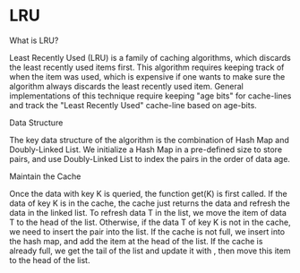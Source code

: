 # LRU
What is LRU?

Least Recently Used (LRU) is a family of caching algorithms, which discards the least recently used items first. This algorithm requires keeping track of when the item was used, which is expensive if one wants to make sure the algorithm always discards the least recently used item. General implementations of this technique require keeping "age bits" for cache-lines and track the "Least Recently Used" cache-line based on age-bits.

Data Structure

The key data structure of the algorithm is the combination of Hash Map and Doubly-Linked List. We initialize a Hash Map in a pre-defined size to store pairs, and use Doubly-Linked List to index the pairs in the order of data age.

Maintain the Cache

Once the data with key K is queried, the function get(K) is first called. If the data of key K is in the cache, the cache just returns the data and refresh the data in the linked list. To refresh data T in the list, we move the item of data T to the head of the list. Otherwise, if the data T of key K is not in the cache, we need to insert the pair into the list. If the cache is not full, we insert into the hash map, and add the item at the head of the list. If the cache is already full, we get the tail of the list and update it with , then move this item to the head of the list.
